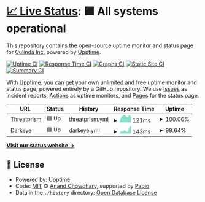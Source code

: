 # [📈 Live Status](https://demo.upptime.js.org): <!--live status--> **🟩 All systems operational**

This repository contains the open-source uptime monitor and status page for [Culinda Inc](www.culinda.com), powered by [Upptime](https://github.com/upptime/upptime).

[![Uptime CI](https://github.com/Culinda-Inc/threatprism-uptime/workflows/Uptime%20CI/badge.svg)](https://github.com/Culinda-Inc/threatprism-uptime/actions?query=workflow%3A%22Uptime+CI%22)
[![Response Time CI](https://github.com/Culinda-Inc/threatprism-uptime/workflows/Response%20Time%20CI/badge.svg)](https://github.com/Culinda-Inc/threatprism-uptime/actions?query=workflow%3A%22Response+Time+CI%22)
[![Graphs CI](https://github.com/Culinda-Inc/threatprism-uptime/workflows/Graphs%20CI/badge.svg)](https://github.com/Culinda-Inc/threatprism-uptime/actions?query=workflow%3A%22Graphs+CI%22)
[![Static Site CI](https://github.com/Culinda-Inc/threatprism-uptime/workflows/Static%20Site%20CI/badge.svg)](https://github.com/Culinda-Inc/threatprism-uptime/actions?query=workflow%3A%22Static+Site+CI%22)
[![Summary CI](https://github.com/Culinda-Inc/threatprism-uptime/workflows/Summary%20CI/badge.svg)](https://github.com/Culinda-Inc/threatprism-uptime/actions?query=workflow%3A%22Summary+CI%22)

With [Upptime](https://upptime.js.org), you can get your own unlimited and free uptime monitor and status page, powered entirely by a GitHub repository. We use [Issues](https://github.com/Culinda-Inc/threatprism-uptime/issues) as incident reports, [Actions](https://github.com/Culinda-Inc/threatprism-uptime/actions) as uptime monitors, and [Pages](https://demo.upptime.js.org) for the status page.

<!--start: status pages-->
<!-- This summary is generated by Upptime (https://github.com/upptime/upptime) -->
<!-- Do not edit this manually, your changes will be overwritten -->
<!-- prettier-ignore -->
| URL | Status | History | Response Time | Uptime |
| --- | ------ | ------- | ------------- | ------ |
| <img alt="" src="https://icons.duckduckgo.com/ip3/threatprism.culinda.com.ico" height="13"> [Threatprism](https://threatprism.culinda.com/) | 🟩 Up | [threatprism.yml](https://github.com/Culinda-Inc/threatprism-uptime/commits/HEAD/history/threatprism.yml) | <details><summary><img alt="Response time graph" src="./graphs/threatprism/response-time-week.png" height="20"> 121ms</summary><br><a href="https://demo.upptime.js.org/history/threatprism"><img alt="Response time 310" src="https://img.shields.io/endpoint?url=https%3A%2F%2Fraw.githubusercontent.com%2FCulinda-Inc%2Fthreatprism-uptime%2FHEAD%2Fapi%2Fthreatprism%2Fresponse-time.json"></a><br><a href="https://demo.upptime.js.org/history/threatprism"><img alt="24-hour response time 68" src="https://img.shields.io/endpoint?url=https%3A%2F%2Fraw.githubusercontent.com%2FCulinda-Inc%2Fthreatprism-uptime%2FHEAD%2Fapi%2Fthreatprism%2Fresponse-time-day.json"></a><br><a href="https://demo.upptime.js.org/history/threatprism"><img alt="7-day response time 121" src="https://img.shields.io/endpoint?url=https%3A%2F%2Fraw.githubusercontent.com%2FCulinda-Inc%2Fthreatprism-uptime%2FHEAD%2Fapi%2Fthreatprism%2Fresponse-time-week.json"></a><br><a href="https://demo.upptime.js.org/history/threatprism"><img alt="30-day response time 132" src="https://img.shields.io/endpoint?url=https%3A%2F%2Fraw.githubusercontent.com%2FCulinda-Inc%2Fthreatprism-uptime%2FHEAD%2Fapi%2Fthreatprism%2Fresponse-time-month.json"></a><br><a href="https://demo.upptime.js.org/history/threatprism"><img alt="1-year response time 310" src="https://img.shields.io/endpoint?url=https%3A%2F%2Fraw.githubusercontent.com%2FCulinda-Inc%2Fthreatprism-uptime%2FHEAD%2Fapi%2Fthreatprism%2Fresponse-time-year.json"></a></details> | <details><summary><a href="https://demo.upptime.js.org/history/threatprism">100.00%</a></summary><a href="https://demo.upptime.js.org/history/threatprism"><img alt="All-time uptime 100.00%" src="https://img.shields.io/endpoint?url=https%3A%2F%2Fraw.githubusercontent.com%2FCulinda-Inc%2Fthreatprism-uptime%2FHEAD%2Fapi%2Fthreatprism%2Fuptime.json"></a><br><a href="https://demo.upptime.js.org/history/threatprism"><img alt="24-hour uptime 100.00%" src="https://img.shields.io/endpoint?url=https%3A%2F%2Fraw.githubusercontent.com%2FCulinda-Inc%2Fthreatprism-uptime%2FHEAD%2Fapi%2Fthreatprism%2Fuptime-day.json"></a><br><a href="https://demo.upptime.js.org/history/threatprism"><img alt="7-day uptime 100.00%" src="https://img.shields.io/endpoint?url=https%3A%2F%2Fraw.githubusercontent.com%2FCulinda-Inc%2Fthreatprism-uptime%2FHEAD%2Fapi%2Fthreatprism%2Fuptime-week.json"></a><br><a href="https://demo.upptime.js.org/history/threatprism"><img alt="30-day uptime 100.00%" src="https://img.shields.io/endpoint?url=https%3A%2F%2Fraw.githubusercontent.com%2FCulinda-Inc%2Fthreatprism-uptime%2FHEAD%2Fapi%2Fthreatprism%2Fuptime-month.json"></a><br><a href="https://demo.upptime.js.org/history/threatprism"><img alt="1-year uptime 100.00%" src="https://img.shields.io/endpoint?url=https%3A%2F%2Fraw.githubusercontent.com%2FCulinda-Inc%2Fthreatprism-uptime%2FHEAD%2Fapi%2Fthreatprism%2Fuptime-year.json"></a></details>
| <img alt="" src="https://icons.duckduckgo.com/ip3/vrmdarkeyescan.com.ico" height="13"> [Darkeye](https://vrmdarkeyescan.com/) | 🟩 Up | [darkeye.yml](https://github.com/Culinda-Inc/threatprism-uptime/commits/HEAD/history/darkeye.yml) | <details><summary><img alt="Response time graph" src="./graphs/darkeye/response-time-week.png" height="20"> 143ms</summary><br><a href="https://demo.upptime.js.org/history/darkeye"><img alt="Response time 134" src="https://img.shields.io/endpoint?url=https%3A%2F%2Fraw.githubusercontent.com%2FCulinda-Inc%2Fthreatprism-uptime%2FHEAD%2Fapi%2Fdarkeye%2Fresponse-time.json"></a><br><a href="https://demo.upptime.js.org/history/darkeye"><img alt="24-hour response time 137" src="https://img.shields.io/endpoint?url=https%3A%2F%2Fraw.githubusercontent.com%2FCulinda-Inc%2Fthreatprism-uptime%2FHEAD%2Fapi%2Fdarkeye%2Fresponse-time-day.json"></a><br><a href="https://demo.upptime.js.org/history/darkeye"><img alt="7-day response time 143" src="https://img.shields.io/endpoint?url=https%3A%2F%2Fraw.githubusercontent.com%2FCulinda-Inc%2Fthreatprism-uptime%2FHEAD%2Fapi%2Fdarkeye%2Fresponse-time-week.json"></a><br><a href="https://demo.upptime.js.org/history/darkeye"><img alt="30-day response time 139" src="https://img.shields.io/endpoint?url=https%3A%2F%2Fraw.githubusercontent.com%2FCulinda-Inc%2Fthreatprism-uptime%2FHEAD%2Fapi%2Fdarkeye%2Fresponse-time-month.json"></a><br><a href="https://demo.upptime.js.org/history/darkeye"><img alt="1-year response time 134" src="https://img.shields.io/endpoint?url=https%3A%2F%2Fraw.githubusercontent.com%2FCulinda-Inc%2Fthreatprism-uptime%2FHEAD%2Fapi%2Fdarkeye%2Fresponse-time-year.json"></a></details> | <details><summary><a href="https://demo.upptime.js.org/history/darkeye">99.64%</a></summary><a href="https://demo.upptime.js.org/history/darkeye"><img alt="All-time uptime 99.92%" src="https://img.shields.io/endpoint?url=https%3A%2F%2Fraw.githubusercontent.com%2FCulinda-Inc%2Fthreatprism-uptime%2FHEAD%2Fapi%2Fdarkeye%2Fuptime.json"></a><br><a href="https://demo.upptime.js.org/history/darkeye"><img alt="24-hour uptime 97.50%" src="https://img.shields.io/endpoint?url=https%3A%2F%2Fraw.githubusercontent.com%2FCulinda-Inc%2Fthreatprism-uptime%2FHEAD%2Fapi%2Fdarkeye%2Fuptime-day.json"></a><br><a href="https://demo.upptime.js.org/history/darkeye"><img alt="7-day uptime 99.64%" src="https://img.shields.io/endpoint?url=https%3A%2F%2Fraw.githubusercontent.com%2FCulinda-Inc%2Fthreatprism-uptime%2FHEAD%2Fapi%2Fdarkeye%2Fuptime-week.json"></a><br><a href="https://demo.upptime.js.org/history/darkeye"><img alt="30-day uptime 99.92%" src="https://img.shields.io/endpoint?url=https%3A%2F%2Fraw.githubusercontent.com%2FCulinda-Inc%2Fthreatprism-uptime%2FHEAD%2Fapi%2Fdarkeye%2Fuptime-month.json"></a><br><a href="https://demo.upptime.js.org/history/darkeye"><img alt="1-year uptime 99.92%" src="https://img.shields.io/endpoint?url=https%3A%2F%2Fraw.githubusercontent.com%2FCulinda-Inc%2Fthreatprism-uptime%2FHEAD%2Fapi%2Fdarkeye%2Fuptime-year.json"></a></details>

<!--end: status pages-->

[**Visit our status website →**](https://demo.upptime.js.org)

## 📄 License

- Powered by: [Upptime](https://github.com/upptime/upptime)
- Code: [MIT](./LICENSE) © [Anand Chowdhary](https://anandchowdhary.com), supported by [Pabio](https://pabio.com)
- Data in the `./history` directory: [Open Database License](https://opendatacommons.org/licenses/odbl/1-0/)
